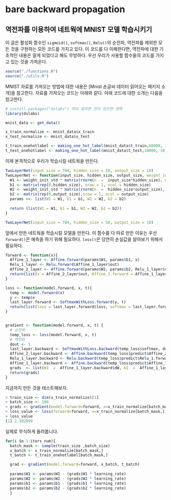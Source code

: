 # bare backward propagation

## 역전파를 이용하여 네트웍에 MNIST 모델 학습시키기

이 글은 활성화 함수인 `sigmoid()`, `softmax()`, `Relu()`의 순전파, 역전파를 제외한 모든 것을 구현하는 모든 코드를 가지고 있다. 이 코드를 다 이해한다면, 역전파에 대한 기초적인 내용은 알게 되었다고 해도 무방하다. 우선 우리가 사용할 함수들의 코드를 가지고 있는 것을 가져온다.

```R
source("./functions.R")
source("./utils.R")
```

MNIST 자료를 가져오는 방법에 대한 내용은 [Mnist 손글씨 데이터 읽어오는 패키지 소개]을 참고한다. 자료를 가져오는 코드는 아래와 같다. 아래 코드에 대한 소개는 다음을 참고한다.

```R
# install.packages("dslabs") 이미 설치한 것이 있으면 생략
library(dslabs)

mnist_data <- get_data()

x_train_normalize <- mnist_data$x_train
x_test_normalize <- mnist_data$x_test

t_train_onehotlabel <- making_one_hot_label(mnist_data$t_train,60000, 10)
t_test_onehotlabel <- making_one_hot_label(mnist_data$t_test,10000, 10)
```

이제 본격적으로 우리가 학습시킬 네트웍을 만든다.

```R
TwoLayerNet(input_size = 784, hidden_size = 50, output_size = 10)
TwoLayerNet <- function(input_size, hidden_size, output_size, weight_init_std  =  0.01) {
  W1 <- weight_init_std * matrix(rnorm(n  =  input_size*hidden_size), nrow  =  input_size, ncol  =  hidden_size)
  b1 <- matrix(rep(0,hidden_size), nrow = 1, ncol = hidden_size)
  W2 <- weight_init_std * matrix(rnorm(n  =  hidden_size*output_size), nrow  =  hidden_size, ncol  =  output_size)
  b2 <- matrix(rep(0,output_size),nrow = 1, ncol = output_size)
  params <<- list(W1 = W1, b1 = b1, W2 = W2, b2 = b2)
  
  return (list(W1 = W1, b1 = b1, W2 = W2, b2 = b2))
}

TwoLayerNet(input_size = 784, hidden_size = 50, output_size = 10)
```

앞에서 만든 네트웍을 학습시킬 모델을 만든다. 이 함수를 다 따로 만든 이유는 우선 `forward()`은 예측을 하기 위해 필요하다. `loss()`은 당연히 손실값을 알아보기 위해서 필요하다.

```R
forward <- function(x){
  Affine_1_layer <- Affine.forward(params$W1, params$b1, x)
  Relu_1_layer <- Relu.forward(Affine_1_layer$out)
  Affine_2_layer <- Affine.forward(params$W2, params$b2, Relu_1_layer$out)
  return(list(x = Affine_2_layer$out, Affine_1.forward = Affine_1_layer, Affine_2.forward = Affine_2_layer, Relu_1.forward = Relu_1_layer))
}

loss <- function(model.forward, x, t){
  temp <- model.forward(x)
  y <- temp$x
  last_layer.forward <- SoftmaxWithLoss.forward(y, t)
  return(list(loss = last_layer.forward$loss, softmax = last_layer.forward, predict =  temp))
}


gradient <- function(model.forward, x, t) {
  # 순전파
  temp_loss <- loss(model.forward, x, t)
  # 역전파
  dout <- 1
  last_layer.backward <- SoftmaxWithLoss.backward(temp_loss$softmax, dout)
  Affine_2_layer.backward <- Affine.backward(temp_loss$predict$Affine_2.forward, dout  =  last_layer.backward$dx)
  Relu_1_layer.backward <- Relu.backward(temp_loss$predict$Relu_1.forward, dout  =  Affine_2_layer.backward$dx)
  Affine_1_layer.backward <- Affine.backward(temp_loss$predict$Affine_1.forward, dout  =  Relu_1_layer.backward$dx)
  grads  <- list(W1  =  Affine_1_layer.backward$dW, b1  =  Affine_1_layer.backward$db, W2  =  Affine_2_layer.backward$dW, b2  =  Affine_2_layer.backward$db)
  return(grads)
}
```

지금까지 만든 것을 테스트해보자.

```R
> train_size <- dim(x_train_normalize)[1]
> batch_size <- 100
> grads <- gradient(model.forward=forward, x=x_train_normalize[batch_mask,], t= t_train_onehotlabel[batch_mask,])
> loss_value <- loss(forward=forward, x=x_train_normalize[batch_mask,], t_train_onehotlabel[batch_mask,])$loss
> loss_value
[1] 2.302899
```

실제로 무식하게 돌려봅니다.

```R
for(i in 1:iters_num){
  batch_mask <- sample(train_size ,batch_size)
  x_batch <- x_train_normalize[batch_mask,]
  t_batch <- t_train_onehotlabel[batch_mask,]

  grad <- gradient(model.forward=forward, x_batch, t_batch)
  
  params$W1 <- params$W1 - (grads$W1 * learning_rate)
  params$W2 <- params$W2 - (grads$W2 * learning_rate)
  params$b1 <- params$b1 - (grads$b1 * learning_rate)
  params$b2 <- params$b2 - (grads$b2 * learning_rate)
  }
```
